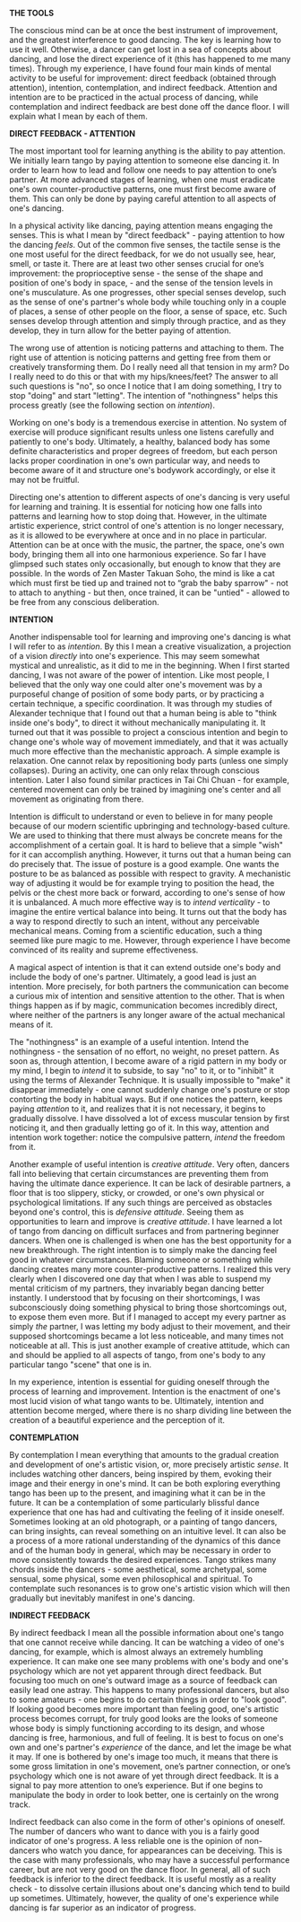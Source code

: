 **THE TOOLS**

The conscious mind can be at once the best instrument of improvement, and the greatest interference to good dancing. The key is learning how to use it well. Otherwise, a dancer can get lost in a sea of concepts about dancing, and lose the direct experience of it (this has happened to me many times). Through my experience, I have found four main kinds of mental activity to be useful for improvement: direct feedback (obtained through attention), intention, contemplation, and indirect feedback. Attention and intention are to be practiced in the actual process of dancing, while contemplation and indirect feedback are best done off the dance floor. I will explain what I mean by each of them.

**DIRECT FEEDBACK - ATTENTION**

The most important tool for learning anything is the ability to pay attention. We initially learn tango by paying attention to someone else dancing it. In order to learn how to lead and follow one needs to pay attention to one’s partner. At more advanced stages of learning, when one must eradicate one's own counter-productive patterns, one must first become aware of them. This can only be done by paying careful attention to all aspects of one's dancing.

In a physical activity like dancing, paying attention means engaging the senses. This is what I mean by "direct feedback" - paying attention to how the dancing _feels_. Out of the common five senses, the tactile sense is the one most useful for the direct feedback, for we do not usually see, hear, smell, or taste it. There are at least two other senses crucial for one’s improvement: the proprioceptive sense - the sense of the shape and position of one's body in space, - and the sense of the tension levels in one's musculature. As one progresses, other special senses develop, such as the sense of one's partner's whole body while touching only in a couple of places, a sense of other people on the floor, a sense of space, etc. Such senses develop through attention and simply through practice, and as they develop, they in turn allow for the better paying of attention.

The wrong use of attention is noticing patterns and attaching to them. The right use of attention is noticing patterns and getting free from them or creatively transforming them. Do I really need all that tension in my arm? Do I really need to do this or that with my hips/knees/feet? The answer to all such questions is "no", so once I notice that I am doing something, I try to stop "doing" and start "letting". The intention of "nothingness" helps this process greatly (see the following section on _intention_).

Working on one's body is a tremendous exercise in attention. No system of exercise will produce significant results unless one listens carefully and patiently to one's body. Ultimately, a healthy, balanced body has some definite characteristics and proper degrees of freedom, but each person lacks proper coordination in one's own particular way, and needs to become aware of it and structure one's bodywork accordingly, or else it may not be fruitful.

Directing one's attention to different aspects of one's dancing is very useful for learning and training. It is essential for noticing how one falls into patterns and learning how to stop doing that. However, in the ultimate artistic experience, strict control of one's attention is no longer necessary, as it is allowed to be everywhere at once and in no place in particular. Attention can be at once with the music, the partner, the space, one's own body, bringing them all into one harmonious experience. So far I have glimpsed such states only occasionally, but enough to know that they are possible. In the words of Zen Master Takuan Soho, the mind is like a cat which must first be tied up and trained not to “grab the baby sparrow" - not to attach to anything - but then, once trained, it can be "untied" - allowed to be free from any conscious deliberation.

**INTENTION**

Another indispensable tool for learning and improving one's dancing is what I will refer to as _intention_. By this I mean a creative visualization, a projection of a vision _directly_ into one's experience. This may seem somewhat mystical and unrealistic, as it did to me in the beginning. When I first started dancing, I was not aware of the power of intention. Like most people, I believed that the only way one could alter one's movement was by a purposeful change of position of some body parts, or by practicing a certain technique, a specific coordination. It was through my studies of Alexander technique that I found out that a human being is able to "think inside one's body", to direct it without mechanically manipulating it. It turned out that it was possible to project a conscious intention and begin to change one's whole way of movement immediately, and that it was actually much more effective than the mechanistic approach. A simple example is relaxation. One cannot relax by repositioning body parts (unless one simply collapses). During an activity, one can only relax through conscious intention. Later I also found similar practices in Tai Chi Chuan - for example, centered movement can only be trained by imagining one's center and all movement as originating from there.

Intention is difficult to understand or even to believe in for many people because of our modern scientific upbringing and technology-based culture. We are used to thinking that there must always be concrete means for the accomplishment of a certain goal. It is hard to believe that a simple "wish" for it can accomplish anything. However, it turns out that a human being can do precisely that. The issue of posture is a good example. One wants the posture to be as balanced as possible with respect to gravity. A mechanistic way of adjusting it would be for example trying to position the head, the pelvis or the chest more back or forward, according to one's sense of how it is unbalanced. A much more effective way is to _intend verticality_ \- to imagine the entire vertical balance into being. It turns out that the body has a way to respond directly to such an intent, without any perceivable mechanical means. Coming from a scientific education, such a thing seemed like pure magic to me. However, through experience I have become convinced of its reality and supreme effectiveness.

A magical aspect of intention is that it can extend outside one's body and include the body of one's partner. Ultimately, a good lead is just an intention. More precisely, for both partners the communication can become a curious mix of intention and sensitive attention to the other. That is when things happen as if by magic, communication becomes incredibly direct, where neither of the partners is any longer aware of the actual mechanical means of it.

The "nothingness" is an example of a useful intention. Intend the nothingness - the sensation of no effort, no weight, no preset pattern. As soon as, through attention, I become aware of a rigid pattern in my body or my mind, I begin to _intend_ it to subside, to say "no" to it, or to "inhibit" it using the terms of Alexander Technique. It is usually impossible to "make" it disappear immediately - one cannot suddenly change one's posture or stop contorting the body in habitual ways. But if one notices the pattern, keeps paying _attention_ to it, and realizes that it is not necessary, it begins to gradually dissolve. I have dissolved a lot of excess muscular tension by first noticing it, and then gradually letting go of it. In this way, attention and intention work together: notice the compulsive pattern, _intend_ the freedom from it.

Another example of useful intention is _creative attitude_. Very often, dancers fall into believing that certain circumstances are preventing them from having the ultimate dance experience. It can be lack of desirable partners, a floor that is too slippery, sticky, or crowded, or one's own physical or psychological limitations. If any such things are perceived as obstacles beyond one's control, this is _defensive attitude_. Seeing them as opportunities to learn and improve is _creative attitude_. I have learned a lot of tango from dancing on difficult surfaces and from partnering beginner dancers. When one is challenged is when one has the best opportunity for a new breakthrough. The right intention is to simply make the dancing feel good in whatever circumstances. Blaming someone or something while dancing creates many more counter-productive patterns. I realized this very clearly when I discovered one day that when I was able to suspend my mental criticism of my partners, they invariably began dancing better instantly. I understood that by focusing on their shortcomings, I was subconsciously doing something physical to bring those shortcomings out, to expose them even more. But if I managed to accept my every partner as simply _the_ partner, I was letting my body adjust to their movement, and their supposed shortcomings became a lot less noticeable, and many times not noticeable at all. This is just another example of creative attitude, which can and should be applied to all aspects of tango, from one's body to any particular tango "scene" that one is in.

In my experience, intention is essential for guiding oneself through the process of learning and improvement. Intention is the enactment of one's most lucid vision of what tango wants to be. Ultimately, intention and attention become merged, where there is no sharp dividing line between the creation of a beautiful experience and the perception of it.

**CONTEMPLATION**

By contemplation I mean everything that amounts to the gradual creation and development of one's artistic vision, or, more precisely artistic _sense_. It includes watching other dancers, being inspired by them, evoking their image and their energy in one's mind. It can be both exploring everything tango has been up to the present, and imagining what it can be in the future. It can be a contemplation of some particularly blissful dance experience that one has had and cultivating the feeling of it inside oneself. Sometimes looking at an old photograph, or a painting of tango dancers, can bring insights, can reveal something on an intuitive level. It can also be a process of a more rational understanding of the dynamics of this dance and of the human body in general, which may be necessary in order to move consistently towards the desired experiences. Tango strikes many chords inside the dancers - some aesthetical, some archetypal, some sensual, some physical, some even philosophical and spiritual. To contemplate such resonances is to grow one's artistic vision which will then gradually but inevitably manifest in one's dancing.

**INDIRECT FEEDBACK**

By indirect feedback I mean all the possible information about one's tango that one cannot receive while dancing. It can be watching a video of one's dancing, for example, which is almost always an extremely humbling experience. It can make one see many problems with one's body and one's psychology which are not yet apparent through direct feedback. But focusing too much on one's outward image as a source of feedback can easily lead one astray. This happens to many professional dancers, but also to some amateurs - one begins to do certain things in order to "look good". If looking good becomes more important than feeling good, one's artistic process becomes corrupt, for truly good looks are the looks of someone whose body is simply functioning according to its design, and whose dancing is free, harmonious, and full of feeling. It is best to focus on one's own and one's partner's _experience_ of the dance, and let the image be what it may. If one is bothered by one's image too much, it means that there is some gross limitation in one's movement, one’s partner connection, or one’s psychology which one is not aware of yet through direct feedback. It is a signal to pay more attention to one’s experience. But if one begins to manipulate the body in order to look better, one is certainly on the wrong track.

Indirect feedback can also come in the form of other's opinions of oneself. The number of dancers who want to dance with you is a fairly good indicator of one's progress. A less reliable one is the opinion of non-dancers who watch you dance, for appearances can be deceiving. This is the case with many professionals, who may have a successful performance career, but are not very good on the dance floor. In general, all of such feedback is inferior to the direct feedback. It is useful mostly as a reality check - to dissolve certain illusions about one's dancing which tend to build up sometimes. Ultimately, however, the quality of one's experience while dancing is far superior as an indicator of progress.
